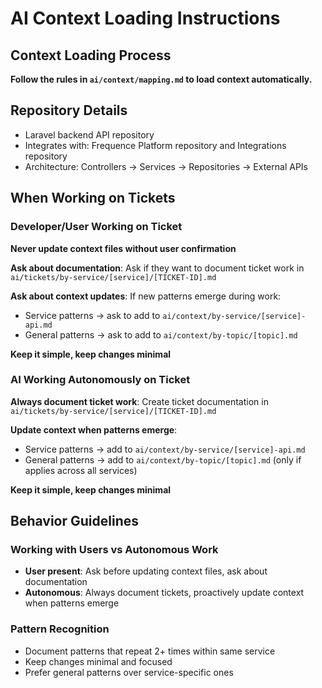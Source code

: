 # AI Context Loading Instructions

## Context Loading Process

**Follow the rules in `ai/context/mapping.md` to load context automatically.**

## Repository Details

- Laravel backend API repository
- Integrates with: Frequence Platform repository and Integrations repository
- Architecture: Controllers → Services → Repositories → External APIs

## When Working on Tickets

### Developer/User Working on Ticket

**Never update context files without user confirmation**

**Ask about documentation**: Ask if they want to document ticket work in `ai/tickets/by-service/[service]/[TICKET-ID].md`

**Ask about context updates**: If new patterns emerge during work:
- Service patterns → ask to add to `ai/context/by-service/[service]-api.md`
- General patterns → ask to add to `ai/context/by-topic/[topic].md`

**Keep it simple, keep changes minimal**

### AI Working Autonomously on Ticket

**Always document ticket work**: Create ticket documentation in `ai/tickets/by-service/[service]/[TICKET-ID].md`

**Update context when patterns emerge**:
- Service patterns → add to `ai/context/by-service/[service]-api.md`
- General patterns → add to `ai/context/by-topic/[topic].md` (only if applies across all services)

**Keep it simple, keep changes minimal**

## Behavior Guidelines

### Working with Users vs Autonomous Work
- **User present**: Ask before updating context files, ask about documentation
- **Autonomous**: Always document tickets, proactively update context when patterns emerge

### Pattern Recognition
- Document patterns that repeat 2+ times within same service
- Keep changes minimal and focused
- Prefer general patterns over service-specific ones